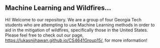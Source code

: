 ## Machine Learning and Wildfires...

Hi! Welcome to our repository. We are a group of four Georgia Tech students who are attempting to use Machine Learning methods in order to aid in the mitigation of wildfires, specifically those in the United States. Please feel free to check out our page, https://lukasnijhawan.github.io/CS4641Group15/, for more information!
